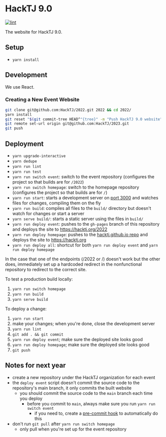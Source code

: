 # HackTJ 9.0

[![lint](https://github.com/HackTJ/2022/workflows/lint/badge.svg?event=push)](https://github.com/HackTJ/2022/actions?query=workflow%3Alint)

The website for HackTJ 9.0.

## Setup

- `yarn install`

## Development

We use React.

### Creating a New Event Website

```sh
git clone git@github.com:HackTJ/2022.git 2022 && cd 2022/
yarn install
git reset "$(git commit-tree HEAD^"{tree}" -m "Push HackTJ 9.0 website" -m "$(yarn run git-history-coauthors)")"  # squash all commits into 1
git remote set-url origin git@github.com:HackTJ/2023.git
git push
```

## Deployment

- `yarn upgrade-interactive`
- `yarn dedupe`
- `yarn run lint`
- `yarn run test`
- `yarn run switch event`: switch to the event repository (configures the project so that builds are for `/2022`)
- `yarn run switch homepage`: switch to the homepage repository (configures the project so that builds are for `/`)
- `yarn run start`: starts a development server on [port 3000](localhost:3000) and watches files for changes, compiling them on the fly
- `yarn run build`: compiles all files to the `build/` directory but doesn't watch for changes or start a server
- `yarn serve build/`: starts a static server using the files in `build/`
- `yarn run deploy event`: pushes to the `gh-pages` branch of this repository and deploys the site to <https://hacktj.org/2022>
- `yarn run deploy homepage`: pushes to the [hacktj.github.io repo](https://github.com/HackTJ/hacktj.github.io) and deploys the site to <https://hacktj.org>
- `yarn run deploy all`: shortcut for both `yarn run deploy event` and `yarn run deploy homepage`

In the case that one of the endpoints (/2022 or /) doesn't work but the other does, immediately set up a hardcoded redirect in the nonfunctional repository to redirect to the correct site.

To test a production build locally:

1.  `yarn run switch homepage`
2.  `yarn run build`
3.  `yarn serve build`

To deploy a change:

1.  `yarn run start`
2.  make your changes; when you're done, close the development server
3.  `yarn run lint`
4.  `git add . && git commit`
5.  `yarn run deploy event`; make sure the deployed site looks good
6.  `yarn run deploy homepage`; make sure the deployed site looks good
7.  `git push`

## Notes for next year

- create a new repository under the HackTJ organization for each event
- the `deploy event` script doesn't commit the source code to the repository's main branch, it only commits the built website
  - you should commit the source code to the `main` branch each time you deploy
    - before you commit to `main`, always make sure you run `yarn run switch event`
      - if you need to, create a [pre-commit hook](https://git-scm.com/docs/githooks#_pre_commit) to automatically do this
- don't run `git pull` after `yarn run switch homepage`
  - only pull when you're set up for the event repository

